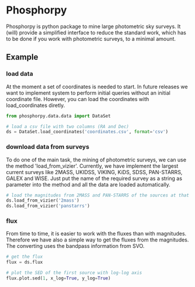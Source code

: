 # Phosphorpy
Phosphorpy is python package to mine large photometric sky surveys. It (will) provide a simplified interface to reduce the standard work, which has to be done if you work with photometric surveys, to a minimal amount.

## Example

### load data
At the moment a set of coordinates is needed to start. In future releases we want to implement system to perform initial queries without an initial coordinate file.
However, you can load the coordinates with load_coordinates diretly.
```python
from phosphorpy.data.data import DataSet

# load a csv file with two columns (RA and Dec)
ds = DataSet.load_coordinates('coordinates.csv', format='csv')

```
### download data from surveys
To do one of the main task, the mining of photometric surveys, we can use the method 'load_from_vizier'. Currently, we have implement the largest current surveys like 2MASS, UKIDSS, VIKING, KiDS, SDSS, PAN-STARRS, GALEX and WISE. Just put the name of the required survey as a string as parameter into the method and all the data are loaded automatically.
```python
# load the magnitudes from 2MASS and PAN-STARRS of the sources at that coordinates
ds.load_from_vizier('2mass')
ds.load_from_vizier('panstarrs')

```
### flux
From time to time, it is easier to work with the fluxes than with magnitudes. Therefore we have also a simple way to get the fluxes from the magnitudes. The converting uses the bandpass information from SVO.
```python
# get the flux
flux = ds.flux

# plot the SED of the first source with log-log axis
flux.plot.sed(1, x_log=True, y_log=True)
```
